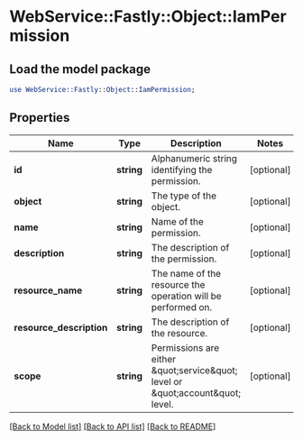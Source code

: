 # WebService::Fastly::Object::IamPermission

## Load the model package
```perl
use WebService::Fastly::Object::IamPermission;
```

## Properties
Name | Type | Description | Notes
------------ | ------------- | ------------- | -------------
**id** | **string** | Alphanumeric string identifying the permission. | [optional] 
**object** | **string** | The type of the object. | [optional] 
**name** | **string** | Name of the permission. | [optional] 
**description** | **string** | The description of the permission. | [optional] 
**resource_name** | **string** | The name of the resource the operation will be performed on. | [optional] 
**resource_description** | **string** | The description of the resource. | [optional] 
**scope** | **string** | Permissions are either \&quot;service\&quot; level or \&quot;account\&quot; level. | [optional] 

[[Back to Model list]](../README.md#documentation-for-models) [[Back to API list]](../README.md#documentation-for-api-endpoints) [[Back to README]](../README.md)


